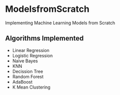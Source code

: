 # ModelsfromScratch
Implementing Machine Learning Models from Scratch

## Algorithms Implemented
- Linear Regression
- Logistic Regression
- Naive Bayes
- KNN
- Decission Tree
- Random Forest
- AdaBoost
- K Mean Clustering


  
